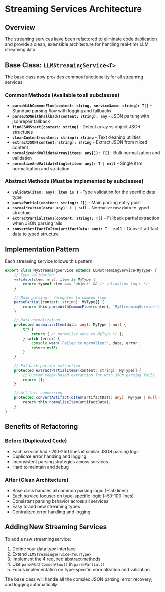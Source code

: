 # Streaming Services Architecture

## Overview

The streaming services have been refactored to eliminate code duplication and provide a clean, extensible architecture for handling real-time LLM streaming data.

## Base Class: `LLMStreamingService<T>`

The base class now provides common functionality for all streaming services:

### Common Methods (Available to all subclasses)

- **`parseWithCommonFlow(content: string, serviceName: string): T[]`** - Standard parsing flow with logging and fallbacks
- **`parseJSONWithFallback(content: string): any`** - JSON parsing with jsonrepair fallback
- **`findJSONStart(content: string)`** - Detect array vs object JSON structures
- **`cleanContent(content: string): string`** - Text cleaning utilities
- **`extractJSON(content: string): string`** - Extract JSON from mixed content
- **`normalizeAndValidateArray(items: any[]): T[]`** - Bulk normalization and validation
- **`normalizeAndValidateSingle(item: any): T | null`** - Single item normalization and validation

### Abstract Methods (Must be implemented by subclasses)

- **`validate(item: any): item is T`** - Type validation for the specific data type
- **`parsePartial(content: string): T[]`** - Main parsing entry point
- **`normalizeItem(data: any): T | null`** - Normalize raw data to typed structure
- **`extractPartialItems(content: string): T[]`** - Fallback partial extraction when JSON parsing fails
- **`convertArtifactToItem(artifactData: any): T | null`** - Convert artifact data to typed structure

## Implementation Pattern

Each streaming service follows this pattern:

```typescript
export class MyStreamingService extends LLMStreamingService<MyType> {
    // Type validation
    validate(item: any): item is MyType {
        return typeof item === 'object' && /* validation logic */;
    }

    // Main parsing - delegates to common flow
    parsePartial(content: string): MyType[] {
        return this.parseWithCommonFlow(content, 'MyStreamingService');
    }

    // Data normalization
    protected normalizeItem(data: any): MyType | null {
        try {
            return { /* normalize data to MyType */ };
        } catch (error) {
            console.warn('Failed to normalize:', data, error);
            return null;
        }
    }

    // Fallback partial extraction
    protected extractPartialItems(content: string): MyType[] {
        // Custom regex-based extraction for when JSON parsing fails
        return [];
    }

    // Artifact conversion
    protected convertArtifactToItem(artifactData: any): MyType | null {
        return this.normalizeItem(artifactData);
    }
}
```

## Benefits of Refactoring

### Before (Duplicated Code)
- Each service had ~200-250 lines of similar JSON parsing logic
- Duplicate error handling and logging
- Inconsistent parsing strategies across services
- Hard to maintain and debug

### After (Clean Architecture)
- Base class handles all common parsing logic (~150 lines)
- Each service focuses on type-specific logic (~50-100 lines)
- Consistent parsing behavior across all services
- Easy to add new streaming types
- Centralized error handling and logging


## Adding New Streaming Services

To add a new streaming service:

1. Define your data type interface
2. Extend `LLMStreamingService<YourType>`
3. Implement the 4 required abstract methods
4. Use `parseWithCommonFlow()` in `parsePartial()`
5. Focus implementation on type-specific normalization and validation

The base class will handle all the complex JSON parsing, error recovery, and logging automatically. 
